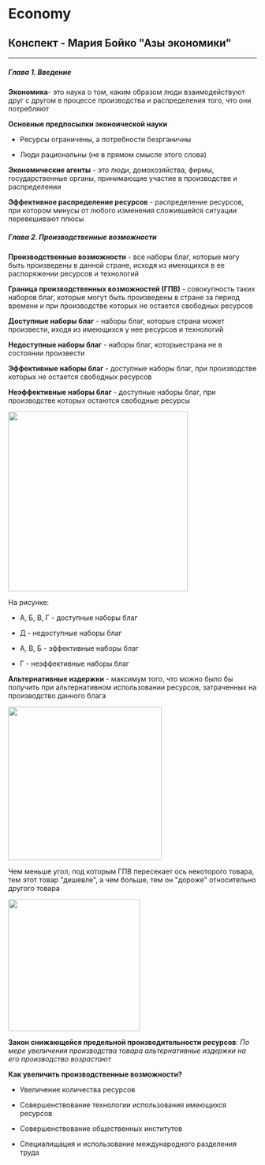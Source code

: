 # Economy

## Конспект - Мария Бойко "Азы экономики"

--- 

##### Глава 1. Введение

**Экономика**- это наука о том, каким образом люди взаимодействуют друг с другом в процессе производства и распределения того, что они потребляют

**Основные предпосылки эконоической науки**

- Ресурсы ограничены, а потребности безрганичны

- Люди рациональны (не в прямом смысле этого слова)

**Экономические агенты** - это люди, домохозяйства, фирмы, государственные органы, принимающие участие в производстве и распределении

**Эффективное распределение ресурсов** - распределение ресурсов, при котором минусы от любого изменения сложившейся ситуации перевешивают плюсы

##### Глава 2. Производственные возможности

**Производственные возможности** - все наборы благ, которые могу быть произведены в данной стране, исходя из имеющихся в ее распоряжении ресурсов и технологий

**Граница производственных возможностей (ГПВ)** - совокупность таких наборов благ, которые могут быть произведены в стране за период времени и при производстве которых не остается свободных ресурсов

**Доступные наборы благ** - наборы благ, которые страна может произвести, иходя из имеющихся у нее ресурсов и технологий

**Недоступные наборы благ** - наборы благ, которыестрана не в состоянии произвести

**Эффективные наборы благ** - доступные наборы благ, при производстве которых не остается свободных ресурсов

**Неэффективные наборы благ** - доступные наборы благ, при производстве которых остаются свободные ресурсы

<img title="" src="file:///C:/Users/Casey/AppData/Roaming/marktext/images/2024-01-19-10-06-56-image.png" alt="" data-align="center" width="364">

На рисунке:

- А, Б, В, Г - доступные наборы благ

- Д - недоступные наборы благ

- А, В, Б - эффективные наборы благ

- Г - неэффективные наборы благ

**Альтернативные издержки** - максимум того, что можно было бы получить при альтернативном использовании ресурсов, затраченных на производство данного блага

<img title="" src="file:///C:/Users/Casey/AppData/Roaming/marktext/images/2024-01-19-10-20-03-image.png" alt="" data-align="center" width="311">

Чем меньше угол, под которым ГПВ пересекает ось некоторого товара, тем этот товар "дешевле", а чем больше, тем он "дороже" относительно другого товара

<img title="" src="file:///C:/Users/Casey/AppData/Roaming/marktext/images/2024-01-19-11-01-22-image.png" alt="" data-align="center" width="267">

**Закон снижающейся предельной производительности ресурсов**: *По мере увеличения производства товара альтернативные издержки на его производство возрастают*

**Как увеличить производственные возможности?**

- Увеличение количества ресурсов

- Совершенствование технологии использования имеющихся ресурсов

- Совершенствование общественных институтов

- Специалищация и использование международного разделения труда


